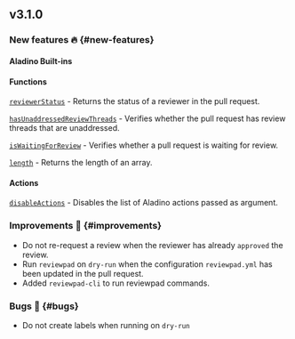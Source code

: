 ## v3.1.0

### New features :fire: {#new-features}

#### Aladino Built-ins

#### Functions

[`reviewerStatus`](/guides/built-ins#reviewerstatus) - Returns the status of a reviewer in the pull request.

[`hasUnaddressedReviewThreads`](/guides/built-ins#hasunaddressedreviewthreads) - Verifies whether the pull request has review threads that are unaddressed.

[`isWaitingForReview`](/guides/built-ins#iswaitingforreview) - Verifies whether a pull request is waiting for review.

[`length`](/guides/built-ins#length) - Returns the length of an array.

#### Actions

[`disableActions`](/guides/built-ins#disableactions) - Disables the list of Aladino actions passed as argument.

### Improvements :rocket: {#improvements}

- Do not re-request a review when the reviewer has already `approved` the review.
- Run `reviewpad` on `dry-run` when the configuration `reviewpad.yml` has been updated in the pull request.
- Added `reviewpad-cli` to run reviewpad commands.

### Bugs :bug: {#bugs}

- Do not create labels when running on `dry-run`
